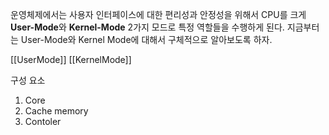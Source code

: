 운영체제에서는 사용자 인터페이스에 대한 편리성과 안정성을 위해서 CPU를 크게 **User-Mode**와 **Kernel-Mode** 2가지 모드로 특정 역할들을 수행하게 된다. 지금부터는 User-Mode와 Kernel Mode에 대해서 구체적으로 알아보도록 하자.
 
 [[UserMode]]
 [[KernelMode]]


구성 요소 
1. Core
2. Cache memory
3. Contoler

